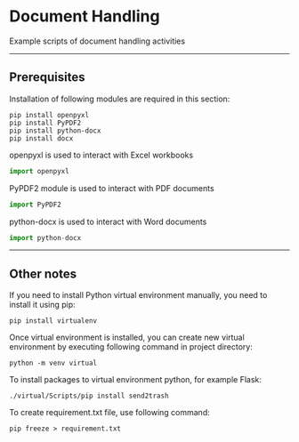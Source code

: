 # Document Handling

Example scripts of document handling activities

---

## Prerequisites

Installation of following modules are required in this section:
```console
pip install openpyxl
pip install PyPDF2
pip install python-docx
pip install docx
```

openpyxl is used to interact with Excel workbooks
```python
import openpyxl
```

PyPDF2 module is used to interact with PDF documents
```python
import PyPDF2
```

python-docx is used to interact with Word documents
```python
import python-docx
```


---


## Other notes

If you need to install Python virtual environment manually, you need to install it using pip:
```console
pip install virtualenv
```

Once virtual environment is installed, you can create new virtual environment by executing following command in project directory:
```console
python -m venv virtual
```

To install packages to virtual environment python, for example Flask:
```console
./virtual/Scripts/pip install send2trash
```

To create requirement.txt file, use following command:
```console
pip freeze > requirement.txt
```